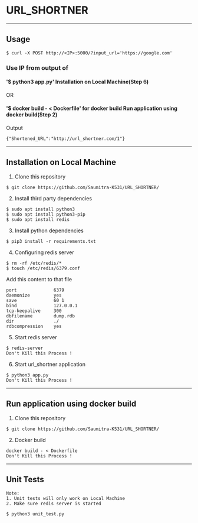 # URL_SHORTNER
--------------------------------
## Usage
```
$ curl -X POST http://<IP>:5000/?input_url='https://google.com'
```
### Use IP from output of
#### '$ python3 app.py'  **Installation on Local Machine(Step 6)**
 OR 
#### '$ docker build - < Dockerfile' for docker build **Run application using docker build(Step 2)**

Output
```
{"Shortened_URL":"http://url_shortner.com/1"}
```
--------------------------------
## Installation on Local Machine
1. Clone this repository
```
$ git clone https://github.com/Saumitra-K531/URL_SHORTNER/
```
2. Install third party dependencies
```
$ sudo apt install python3
$ sudo apt install python3-pip
$ sudo apt install redis
```
3. Install python dependencies
```
$ pip3 install -r requirements.txt
```
4. Configuring redis server
```
$ rm -rf /etc/redis/*
$ touch /etc/redis/6379.conf
```
Add this content to that file
```
port              6379
daemonize         yes
save              60 1
bind              127.0.0.1
tcp-keepalive     300
dbfilename        dump.rdb
dir               ./
rdbcompression    yes
```
5. Start redis server
```
$ redis-server
Don't Kill this Process !
```
6. Start url_shortner application
```
$ python3 app.py
Don't Kill this Process !
```
--------------------------------
## Run application using docker build
1. Clone this repository
```
$ git clone https://github.com/Saumitra-K531/URL_SHORTNER/
```
2. Docker build
```
docker build - < Dockerfile
Don't Kill this Process !
```
--------------------------------
## Unit Tests
```
Note:
1. Unit tests will only work on Local Machine
2. Make sure redis server is started

$ python3 unit_test.py
```
